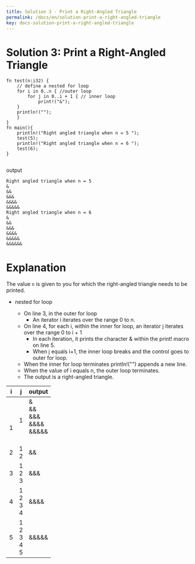 ```yaml
---
title: Solution 3 - Print a Right-Angled Triangle
permalink: /docs/en/solution-print-a-right-angled-triangle
key: docs-solution-print-a-right-angled-triangle
---
```


# Solution 3: Print a Right-Angled Triangle

```
fn test(n:i32) {
    // define a nested for loop
    for i in 0..n { //outer loop
        for j in 0..i + 1 { // inner loop
            print!("&");
    }
    println!("");
    }
}
fn main(){
    println!("Right angled triangle when n = 5 ");
    test(5);
    println!("Right angled triangle when n = 6 ");
    test(6);
}


```

output 

```
Right angled triangle when n = 5 
&
&&
&&&
&&&&
&&&&&
Right angled triangle when n = 6 
&
&&
&&&
&&&&
&&&&&
&&&&&&

```

# Explanation 

The value `n` is given to you for which the right-angled triangle needs to be printed.

- nested for loop

    - On line 3, in the outer for loop
       - An iterator i iterates over the range 0 to n.
    - On line 4, for each i, within the inner for loop, an iterator j iterates over the range 0 to i + 1
       - In each iteration, it prints the character & within the print! macro on line 5.
       - When j equals i+1, the inner loop breaks and the control goes to outer for loop.
    - When the inner for loop terminates println!("") appends a new line.
    - When the value of i equals n, the outer loop terminates.
    - The output is a right-angled triangle.
    
    
| i | j 	| output 	|
|-	|-	|-	|
| <br><br>1 	|  1<br>  	| &<br>&&<br>&&&<br>&&&&<br>&&&&&<br><br>  	|
| 2 	|  1<br> 2 	| && 	|
| 3 	|  1<br> 2<br> 3 	| &&& 	|
| 4 	|  1<br> 2<br> 3<br> 4 	| &&&& 	|
| 5 	| 1<br>2<br>3<br>4<br>5 	| &&&&& 	|


